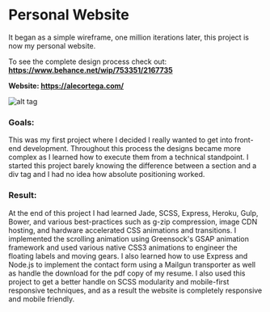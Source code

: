 # Personal Website
It began as a simple wireframe, one million iterations later, this project is now my personal website.

To see the complete design process check out: **https://www.behance.net/wip/753351/2167735**

**Website: https://alecortega.com/**

![alt tag](http://i63.tinypic.com/ixumg6.png)

### Goals:
This was my first project where I decided I really wanted to get into front-end development. Throughout this process the designs became more complex as I learned how to execute them from a technical standpoint. I started this project barely knowing the difference between a section and a div tag and I had no idea how absolute positioning worked.

### Result:
At the end of this project I had learned Jade, SCSS, Express, Heroku, Gulp, Bower, and various best-practices such as g-zip compression, image CDN hosting, and hardware accelerated CSS animations and transitions. I implemented the scrolling animation using Greensock's GSAP animation framework and used various native CSS3 animations to engineer the floating labels and moving gears. I also learned how to use Express and Node.js to implement the contact form using a Mailgun transporter as well as handle the download for the pdf copy of my resume. I also used this project to get a better handle on SCSS modularity and mobile-first responsive techniques, and as a result the website is completely responsive and mobile friendly.
